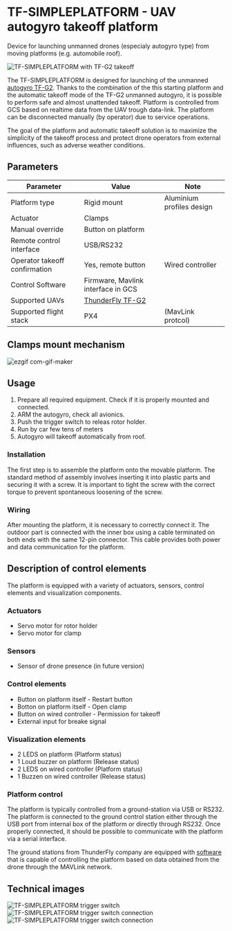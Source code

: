 # TF-SIMPLEPLATFORM - UAV autogyro takeoff platform

Device for launching unmanned drones (especialy autogyro type) from moving platforms (e.g. automobile roof).

![TF-SIMPLEPLATFORM with TF-G2 takeoff](doc/img/TF-G2_takeoff.gif)

The TF-SIMPLEPLATFORM is designed for launching of the unmanned [autogyro TF-G2](https://github.com/ThunderFly-aerospace/TF-G2/). Thanks to the combination of the this starting platform and the automatic takeoff mode of the TF-G2 unmanned autogyro, it is possible to perform safe and almost unattended takeoff. Platform is controlled from GCS based on realtime data from the UAV trough data-link. The platform can be disconnected manually (by operator) due to service operations.

The goal of the platform and automatic takeoff solution is to maximize the simplicity of the takeoff process and protect drone operators from external influences, such as adverse weather conditions.

## Parameters

| Parameter | Value | Note |
|----------|---------|----------|
| Platform type | Rigid mount | Aluminium profiles design |
| Actuator| Clamps | |
| Manual override | Button on platform | |
| Remote control interface | USB/RS232 | |
| Operator takeoff confirmation | Yes, remote button | Wired controller |
| Control Software | Firmware, Mavlink interface in GCS | |
| Supported UAVs | [ThunderFly TF-G2](https://github.com/ThunderFly-aerospace/TF-G2) | |
| Supported flight stack | PX4 | (MavLink protcol) |

## Clamps mount mechanism
![ezgif com-gif-maker](https://user-images.githubusercontent.com/33667517/145199846-9bce2bac-4c48-44a5-8a02-1203b1b1ec31.gif)

## Usage
  1. Prepare all required equipment. Check if it is properly mounted and connected. 
  1. ARM the autogyro, check all avionics. 
  2. Push the trigger switch to releas rotor holder. 
  3. Run by car few tens of meters
  4. Autogyro will takeoff automatically from roof. 

### Installation
The first step is to assemble the platform onto the movable platform. The standard method of assembly involves inserting it into plastic parts and securing it with a screw. It is important to tight the screw with the correct torque to prevent spontaneous loosening of the screw. 

### Wiring 
After mounting the platform, it is necessary to correctly connect it. The outdoor part is connected with the inner box using a cable terminated on both ends with the same 12-pin connector. This cable provides both power and data communication for the platform. 

## Description of control elements
The platform is equipped with a variety of actuators, sensors, control elements and visualization components. 

### Actuators
 - Servo motor for rotor holder
 - Servo motor for clamp

### Sensors 
 - Sensor of drone presence (in future version)

### Control elements
 - Button on platform itself - Restart button
 - Botton on platform itself - Open clamp
 - Button on wired controller - Permission for takeoff
 - External input for breake signal

### Visualization elements
 - 2 LEDS on platform (Platform status) 
 - 1 Loud buzzer on platform (Release status)
 - 2 LEDS on wired controller (Platform status)
 - 1 Buzzen on wired controller (Release status)

### Platform control 
The platform is typically controlled from a ground-station via USB or RS232. The platform is connected to the ground control station either through the USB port from internal box of the platform or directly through RS232. Once properly connected, it should be possible to communicate with the platform via a serial interface.

The ground stations from ThunderFly company are equipped with [software](https://github.com/ThunderFly-aerospace/TF-R1/blob/master/scripts/release_platform/release_platform_serial.py) that is capable of controlling the platform based on data obtained from the drone through the MAVLink network.

## Technical images 
![TF-SIMPLEPLATFORM trigger switch](doc/img/trigger_switch.jpg)
![TF-SIMPLEPLATFORM trigger switch connection](doc/img/zapojeni_tlacitka.jpg)
![TF-SIMPLEPLATFORM trigger switch connection](doc/img/box_wiring.jpg)

